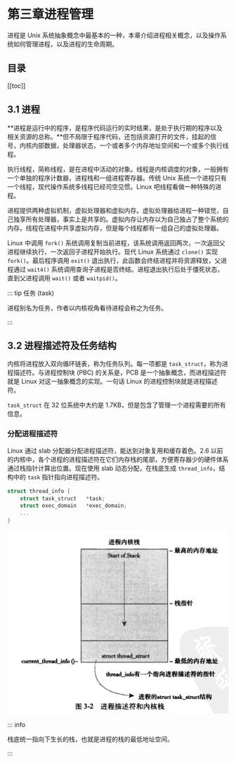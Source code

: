 # 第三章进程管理

进程是 Unix 系统抽象概念中最基本的一种，本章介绍进程相关概念，以及操作系统如何管理进程，以及进程的生命周期。

## 目录

[[toc]]

## 3.1 进程

**进程是运行中的程序，是程序代码运行的实时结果，是处于执行期的程序以及相关资源的总称。**但不局限于程序代码，还包括资源打开的文件，挂起的信号，内核内部数据，处理器状态，一个或者多个内存地址空间和一个或多个执行线程。

执行线程，简称线程，是在进程中活动的对象。线程是内核调度的对象，一般拥有一个单独的程序计数器，进程栈和一组进程寄存器。传统 Unix 系统一个进程只有一个线程，现代操作系统多线程已经司空见惯。Linux 吧线程看做一种特殊的进程。

进程提供两种虚拟机制，虚拟处理器和虚拟内存。虚拟处理器给进程一种错觉，自己独享所有处理器，事实上是共享的。虚拟内存让内存以为自己独占了整个系统的内存。线程在进程中共享虚拟内存，但是每个线程都有一组自己的虚拟处理器。

Linux 中调用 `fork()` 系统调用复制当前进程，该系统调用返回两次，一次返回父进程继续执行，一次返回子进程开始执行。现代 Linux 系统通过 `clone()` 实现 `fork()`。最后程序调用 `exit()` 退出执行，此函数会终结进程并将资源释放，父进程通过 `wait4()` 系统调用查询子进程是否终结。进程退出执行后处于僵死状态，直到父进程调用 `wait()` 或者 `waitpid()`。

::: tip 任务 (task)

进程别名为任务，作者以内核视角看待进程会称之为任务。

:::

## 3.2 进程描述符及任务结构

内核将进程放入双向循环链表，称为任务队列。每一项都是 `task_struct`，称为进程描述符。与进程控制块 (PBC) 的关系是，PCB 是一个抽象概念，而进程描述符就是 Linux 对这一抽象概念的实现。一句话 Linux 的进程控制块就是进程描述符。

`task_struct` 在 32 位系统中大约是 1.7KB，但是包含了管理一个进程需要的所有信息。

### 分配进程描述符

Linux 通过 slab 分配器分配进程描述符，能达到对象复用和缓存着色。2.6 以前的内核中，各个进程的进程描述符在它们内存栈的尾部，方便寄存器少的硬件体系通过栈指针计算出位置。现在使用 slab 动态分配，在栈底生成 `thread_info`，结构中的 `task` 指针指向进程描述符。

```c
struct thread_info {
    struct task_struct   *task;
    struct exec_domain   *exec_domain;
    ...
}
```

![image-20221116230633388](img/image-20221116230633388.png)

::: info

栈底统一指向下生长的栈，也就是进程的栈的最低地址空间。

:::

